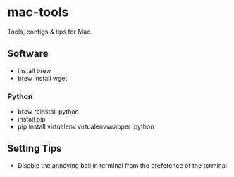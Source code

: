 # mac-tools
Tools, configs & tips for Mac.

## Software
* install brew
* brew install wget

### Python
* brew reinstall python
* install pip
* pip install virtualenv virtualenvwrapper ipython

## Setting Tips
* Disable the annoying bell in terminal from the preference of the terminal
